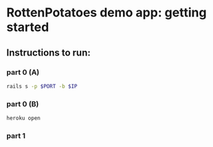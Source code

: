 # RottenPotatoes demo app: getting started

## Instructions to run:
### part 0 (A)
```sh
rails s -p $PORT -b $IP
```

### part 0 (B)
```sh
heroku open
```

### part 1
